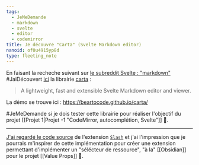 ```yaml
---
tags:
  - JeMeDemande
  - markdown
  - svelte
  - editor
  - codemirror
title: Je découvre "Carta" (Svelte Markdown editor)
nanoid: of0u4915yp8d
type: fleeting_note
---
```

En faisant la recheche suivant sur [le subreddit Svelte : "markdown"](https://old.reddit.com/r/sveltejs/search?q=markdown&restrict_sr=on&include_over_18=on&sort=relevance&t=all) #JaiDécouvert [ici](https://old.reddit.com/r/sveltejs/comments/15n778c/carta_a_lightweight_fast_and_extensible_markdown/) la librairie [carta](https://github.com/BearToCode/carta) :

>  A lightweight, fast and extensible Svelte Markdown editor and viewer. 

La démo se trouve ici : https://beartocode.github.io/carta/

#JeMeDemande si je dois tester cette librairie pour réaliser l'objectif du projet [[Projet 1|Projet -1 "CodeMirror, autocomplétion, Svelte"]] 🤔.

---

[J'ai regardé le code source](https://github.com/BearToCode/carta/blob/master/packages/plugin-slash/src/lib/Slash.svelte) de l'extension [`Slash`](https://beartocode.github.io/carta/plugins/slash) et j'ai l'impression que je pourrais m'inspirer de cette implémentation pour créer une extension permettant d'implémenter un "sélécteur de ressource", "à la" [[Obsidian]] pour le projet [[Value Props]] 🤔.
